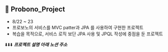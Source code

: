 ## 🐤 Probono_Project
- 8/22 ~ 23
- 프로보노의 서비스를 MVC patter과  JPA 를 사용하여 구현한 프로젝트
- 복습을 목적으로, 서비스 로직 보단 JPA 사용 및 JPQL 작성에 중점을 둔 프로젝트

⬇️⬇️⬇️ ***프로젝트 설명 아래 노션 주소***



